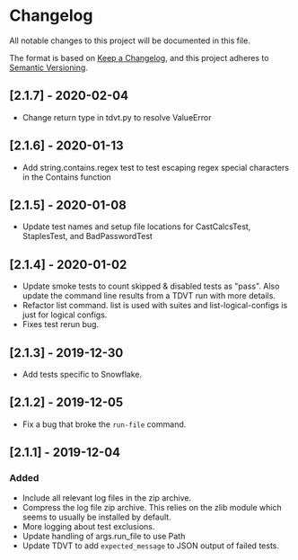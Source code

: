 # Changelog
All notable changes to this project will be documented in this file.

The format is based on [Keep a Changelog](https://keepachangelog.com/en/1.0.0/),
and this project adheres to [Semantic Versioning](https://semver.org/spec/v2.0.0.html).

## [2.1.7] - 2020-02-04
- Change return type in tdvt.py to resolve ValueError

## [2.1.6] - 2020-01-13
- Add string.contains.regex test to test escaping regex special characters in the Contains function

## [2.1.5] - 2020-01-08
- Update test names and setup file locations for CastCalcsTest, StaplesTest, and BadPasswordTest

## [2.1.4] - 2020-01-02
- Update smoke tests to count skipped & disabled tests as "pass". Also update the command line results from a TDVT run with more details.
- Refactor list command. list is used with suites and list-logical-configs is just for logical configs.
- Fixes test rerun bug.

## [2.1.3] - 2019-12-30
- Add tests specific to Snowflake.

## [2.1.2] - 2019-12-05
- Fix a bug that broke the `run-file` command.

## [2.1.1] - 2019-12-04
### Added
- Include all relevant log files in the zip archive.
- Compress the log file zip archive. This relies on the zlib module which seems to usually be installed by default.
- More logging about test exclusions.
- Update handling of args.run_file to use Path
- Update TDVT to add `expected_message` to JSON output of failed tests.

